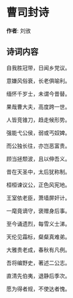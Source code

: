 # 曹司封诗

**作者**: 刘攽

## 诗词内容

自我胜冠带，日闻乡党议。

意嫌风俗衰，长老俱喻利。

缅怀千岁士，未谓今昔替。

果哉曹大夫，高度跨一世。

人皆竞锥刀，趋走候形势。

强能弋公侯，弱或丐奴婢。

而公独长往，亦岂恶富贵。

顾当拯颓波，且以伸吾义。

昔在天圣中，太后犹称制。

桓桓谏议公，正色风宪地。

王室依老臣，萧墙屏奸计。

一麾竟谪守，褒赠身后事。

至今诵遗烈，每雪义士涕。

天伦见霜标，粲粲真难弟。

大雅贵老成，春秋有凡例。

吾将编野史，著述二公志。

直清先伯夷，退静后季次。

愿为得者规，不使达者愧。

